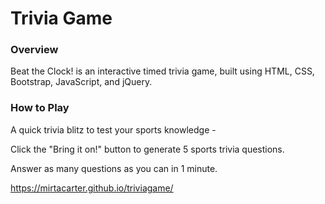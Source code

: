 # Trivia Game

### Overview
Beat the Clock! is an interactive timed trivia game, built using HTML, CSS, Bootstrap, JavaScript, and jQuery.

### How to Play
A quick trivia blitz to test your sports knowledge -

Click the "Bring it on!" button to generate 5 sports trivia questions.

Answer as many questions as you can in 1 minute.

https://mirtacarter.github.io/triviagame/
